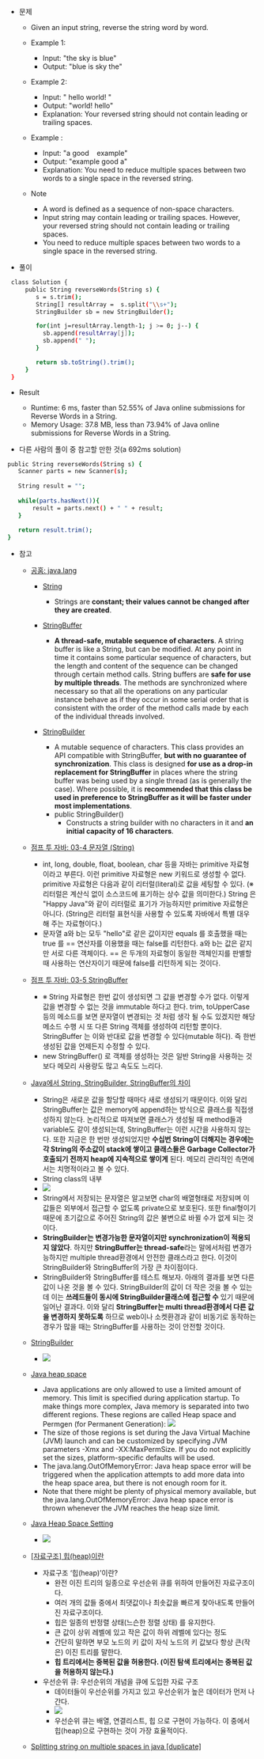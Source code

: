  - 문제
   - Given an input string, reverse the string word by word.

    - Example 1:
      - Input: "the sky is blue"
      - Output: "blue is sky the"

    - Example 2:
      - Input: "  hello world!  "
      - Output: "world! hello"
      - Explanation: Your reversed string should not contain leading or trailing spaces.
    
    - Example :
      - Input: "a good&nbsp;&nbsp;&nbsp;&nbsp;example"
      - Output: "example good a"
      - Explanation: You need to reduce multiple spaces between two words to a single space in the reversed string.
    
    - Note
      - A word is defined as a sequence of non-space characters.
      - Input string may contain leading or trailing spaces. However, your reversed string should not contain leading or trailing spaces.
      - You need to reduce multiple spaces between two words to a single space in the reversed string.
    
 - 풀이
 ```sh    
  class Solution {
      public String reverseWords(String s) {
         s = s.trim();
         String[] resultArray =  s.split("\\s+");
         StringBuilder sb = new StringBuilder();

         for(int j=resultArray.length-1; j >= 0; j--) {
           sb.append(resultArray[j]);
           sb.append(" ");  
         }

         return sb.toString().trim();
      }
  }
 ```
 
 - Result
   - Runtime: 6 ms, faster than 52.55% of Java online submissions for Reverse Words in a String.
   - Memory Usage: 37.8 MB, less than 73.94% of Java online submissions for Reverse Words in a String.

   
 - 다른 사람의 풀이 중 참고할 만한 것(a 692ms solution)
 ```sh   
 public String reverseWords(String s) {
    Scanner parts = new Scanner(s);
    
    String result = "";
    
    while(parts.hasNext()){
        result = parts.next() + " " + result;
    }
    
    return result.trim();
 }
 ```
   
 - 참고
   - [공홈: java.lang](https://docs.oracle.com/javase/8/docs/api/)
     - [String](https://docs.oracle.com/javase/8/docs/api/java/lang/String.html)
       - Strings are **constant; their values cannot be changed after they are created**. 
     
     - [StringBuffer](https://docs.oracle.com/javase/8/docs/api/java/lang/StringBuffer.html)
       - **A thread-safe, mutable sequence of characters**. A string buffer is like a String, but can be modified. 
       At any point in time it contains some particular sequence of characters, 
       but the length and content of the sequence can be changed through certain method calls.
       String buffers are **safe for use by multiple threads**. 
       The methods are synchronized where necessary so that all the operations on any particular instance 
       behave as if they occur in some serial order that is consistent with the order of the method calls made by each of the individual threads involved.

     - [StringBuilder](https://docs.oracle.com/javase/8/docs/api/java/lang/StringBuilder.html)

       - A mutable sequence of characters. This class provides an API compatible with StringBuffer, 
       **but with no guarantee of synchronization**. 
       This class is designed **for use as a drop-in replacement for StringBuffer**
       in places where the string buffer was being used by a single thread (as is generally the case). 
       Where possible, it is **recommended that this class be used in preference to StringBuffer 
       as it will be faster under most implementations**.
       - public StringBuilder()
          - Constructs a string builder with no characters in it and **an initial capacity of 16 characters**.

     
   - [점프 투 자바: 03-4 문자열 (String)](https://wikidocs.net/205) 
     -  int, long, double, float, boolean, char 등을 자바는 primitive 자료형 이라고 부른다. 이런 primitive 자료형은 new 키워드로 생성할 수 없다.
     primitive 자료형은 다음과 같이 리터럴(literal)로 값을 세팅할 수 있다. (※ 리터럴은 계산식 없이 소스코드에 표기하는 상수 값을 의미한다.)
     String 은 "Happy Java"와 같이 리터럴로 표기가 가능하지만 primitive 자료형은 아니다. 
     (String은 리터럴 표현식을 사용할 수 있도록 자바에서 특별 대우 해 주는 자료형이다.)
     - 문자열 a와 b는 모두 "hello"로 같은 값이지만 equals 를 호출했을 때는 true 를 == 연산자를 이용했을 때는 false를 리턴한다. a와 b는 값은 같지만 서로 다른 객체이다. 
     == 은 두개의 자료형이 동일한 객체인지를 판별할 때 사용하는 연산자이기 때문에 false를 리턴하게 되는 것이다.
     
   - [점프 투 자바: 03-5 StringBuffer](https://wikidocs.net/276)
     - ※ String 자료형은 한번 값이 생성되면 그 값을 변경할 수가 없다. 이렇게 값을 변경할 수 없는 것을 immutable 하다고 한다. 
     trim, toUpperCase 등의 메소드를 보면 문자열이 변경되는 것 처럼 생각 될 수도 있겠지만 해당 메소드 수행 시 또 다른 String 객체를 생성하여 리턴할 뿐이다. 
     StringBuffer 는 이와 반대로 값을 변경할 수 있다(mutable 하다). 즉 한번 생성된 값을 언제든지 수정할 수 있다.
     - new StringBuffer() 로 객체를 생성하는 것은 일반 String을 사용하는 것보다 메모리 사용량도 많고 속도도 느리다.
     
   - [Java에서 String, StringBuilder, StringBuffer의 차이](https://novemberde.github.io/2017/04/15/String_0.html)
     -  String은 새로운 값을 할당할 때마다 새로 생성되기 때문이다. 
     이와 달리 StringBuffer는 값은 memory에 append하는 방식으로 클래스를 직접생성하지 않는다. 
     논리적으로 따져보면 클래스가 생성될 때 method들과 variable도 같이 생성되는데, StringBuffer는 이런 시간을 사용하지 않는다.
     또한 지금은 한 번만 생성되었지만 
     **수십번 String이 더해지는 경우에는 각 String의 주소값이 stack에 쌓이고 클래스들은 Garbage Collector가 호출되기 전까지 heap에 지속적으로 쌓이게** 된다. 
     메모리 관리적인 측면에서는 치명적이라고 볼 수 있다.
     - String class의 내부
     - ![](https://novemberde.github.io/images/java/string/String2.png)
     - String에서 저장되는 문자열은 알고보면 char의 배열형태로 저장되며 이 값들은 외부에서 접근할 수 없도록 private으로 보호된다. 
     또한 final형이기 때문에 초기값으로 주어진 String의 값은 불변으로 바뀔 수가 없게 되는 것이다.
     - **StringBuilder는 변경가능한 문자열이지만 synchronization이 적용되지 않았다**. 
     하지만 **StringBuffer는 thread-safe**라는 말에서처럼 변경가능하지만 multiple thread환경에서 안전한 클래스라고 한다. 
     이것이 StringBuilder와 StringBuffer의 가장 큰 차이점이다.
     - StringBuilder와 StringBuffer를 테스트 해보자. 아래의 결과를 보면 다른 값이 나온 것을 볼 수 있다. 
     StringBuilder의 값이 더 작은 것을 볼 수 있는데 이는 **쓰레드들이 동시에 StringBuilder클래스에 접근할 수** 있기 때문에 일어난 결과다. 
     이와 달리 **StringBuffer는 multi thread환경에서 다른 값을 변경하지 못하도록** 하므로 
     web이나 소켓환경과 같이 비동기로 동작하는 경우가 많을 때는 StringBuffer를 사용하는 것이 안전할 것이다.
     
   - [StringBuilder](http://wiki.gurubee.net/display/DEVSTUDY/StringBuilder?)
     - ![](http://wiki.gurubee.net/download/attachments/983129/StringBuilder01.jpg)  
     
   - [Java heap space](https://plumbr.io/outofmemoryerror/java-heap-space)
     - Java applications are only allowed to use a limited amount of memory. 
     This limit is specified during application startup. 
     To make things more complex, Java memory is separated into two different regions. 
     These regions are called Heap space and Permgen (for Permanent Generation):
     ![](https://plumbr.io/app/uploads/2014/04/java-lang-outofmemoryerror-java-heap-space.png)
     - The size of those regions is set during the Java Virtual Machine (JVM) launch and 
     can be customized by specifying JVM parameters -Xmx and -XX:MaxPermSize. 
     If you do not explicitly set the sizes, platform-specific defaults will be used.
     - The java.lang.OutOfMemoryError: Java heap space error will be triggered 
when the application attempts to add more data into the heap space area, but there is not enough room for it.
     - Note that there might be plenty of physical memory available, 
     but the java.lang.OutOfMemoryError: Java heap space error is thrown whenever the JVM reaches the heap size limit.
   
   - [Java Heap Space Setting](http://cmshelpcenter.saas.hp.com/CMSBP/Content/CMS_BP/CMSJavaHeap.html)
     - ![](http://cmshelpcenter.saas.hp.com/CMSBP/Content/CMS_BP/images/heap.PNG)

     
   - [[자료구조] 힙(heap)이란](https://gmlwjd9405.github.io/2018/05/10/data-structure-heap.html)
     - 자료구조 ‘힙(heap)’이란?
       - 완전 이진 트리의 일종으로 우선순위 큐를 위하여 만들어진 자료구조이다.
       - 여러 개의 값들 중에서 최댓값이나 최솟값을 빠르게 찾아내도록 만들어진 자료구조이다.
       - 힙은 일종의 반정렬 상태(느슨한 정렬 상태) 를 유지한다.
       - 큰 값이 상위 레벨에 있고 작은 값이 하위 레벨에 있다는 정도
       - 간단히 말하면 부모 노드의 키 값이 자식 노드의 키 값보다 항상 큰(작은) 이진 트리를 말한다.
       - **힙 트리에서는 중복된 값을 허용한다. (이진 탐색 트리에서는 중복된 값을 허용하지 않는다.)**
     - 우선순위 큐: 우선순위의 개념을 큐에 도입한 자료 구조
        - 데이터들이 우선순위를 가지고 있고 우선순위가 높은 데이터가 먼저 나간다.
        - ![](https://gmlwjd9405.github.io/images/data-structure-heap/data-structure-heap-compare.png)
        - 우선순위 큐는 배열, 연결리스트, 힙 으로 구현이 가능하다. 이 중에서 힙(heap)으로 구현하는 것이 가장 효율적이다.
        
        
   - [Splitting string on multiple spaces in java [duplicate]
](https://stackoverflow.com/questions/13081527/splitting-string-on-multiple-spaces-in-java)
        
        
        
